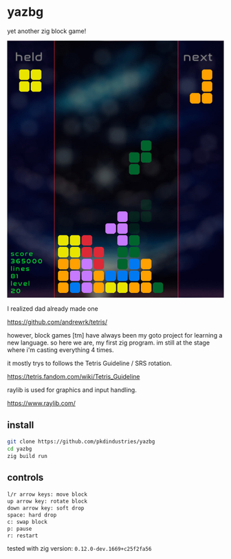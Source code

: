 # yazbg
yet another zig block game! 

![Screenshot of yazbg](screenshot.jpg)



I realized dad already made one 

https://github.com/andrewrk/tetris/

however, block games [tm] have always been my goto project for learning a new language. so here we are, my first zig program. im still at the stage where i'm casting everything 4 times.

 it mostly trys to follows the Tetris Guideline / SRS rotation.

https://tetris.fandom.com/wiki/Tetris_Guideline

raylib is used for graphics and input handling.

https://www.raylib.com/

## install
```bash
git clone https://github.com/pkdindustries/yazbg
cd yazbg
zig build run
```

## controls
```
l/r arrow keys: move block
up arrow key: rotate block
down arrow key: soft drop
space: hard drop
c: swap block
p: pause
r: restart
```

tested with zig version: `0.12.0-dev.1669+c25f2fa56`
